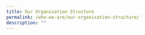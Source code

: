 ```yaml
---
title: Our Organisation Structure
permalink: /who-we-are/our-organisation-structure/
description: ""
---
```







